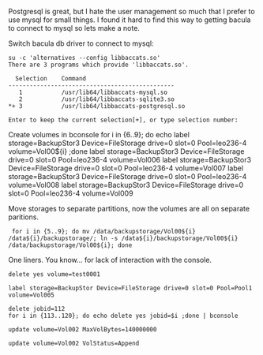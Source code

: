 Postgresql is great, but I hate the user management so much that I prefer to use mysql for small things.
I found it hard to find this way to getting bacula to connect to mysql so lets make a note.

Switch bacula db driver to connect to mysql:

    su -c 'alternatives --config libbaccats.so'
    There are 3 programs which provide 'libbaccats.so'.

      Selection    Command
    -----------------------------------------------
       1           /usr/lib64/libbaccats-mysql.so
       2           /usr/lib64/libbaccats-sqlite3.so
    *+ 3           /usr/lib64/libbaccats-postgresql.so

    Enter to keep the current selection[+], or type selection number:


Create volumes in bconsole
     for i in {6..9}; do echo label storage=BackupStor3 Device=FileStorage drive=0 slot=0 Pool=leo236-4 volume=Vol00${i} ;done
     label storage=BackupStor3 Device=FileStorage drive=0 slot=0 Pool=leo236-4 volume=Vol006
     label storage=BackupStor3 Device=FileStorage drive=0 slot=0 Pool=leo236-4 volume=Vol007
     label storage=BackupStor3 Device=FileStorage drive=0 slot=0 Pool=leo236-4 volume=Vol008
     label storage=BackupStor3 Device=FileStorage drive=0 slot=0 Pool=leo236-4 volume=Vol009

Move storages to separate partitions, now the volumes are all on separate paritions.

     for i in {5..9}; do mv /data/backupstorage/Vol00${i} /data${i}/backupstorage/; ln -s /data${i}/backupstorage/Vol00${i} /data/backupstorage/Vol00${i}; done


One liners. You know... for lack of interaction with the console.

    delete yes volume=test0001

    label storage=BackupStor Device=FileStorage drive=0 slot=0 Pool=Pool1 volume=Vol005

    delete jobid=112
    for i in {113..120}; do echo delete yes jobid=$i ;done | bconsole

    update volume=Vol002 MaxVolBytes=140000000

    update volume=Vol002 VolStatus=Append



